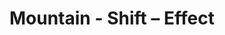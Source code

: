 ---
title: Mountain - Shift – Effect
builder: true
type: coming-soon

# Content section
sections:
  - headerSection
  - servicesSection
  - subscribeSection
  - contactSection
  - mapSection

# Background effect
shiftEffect: 
  enable: true
  speed: 0.1

---